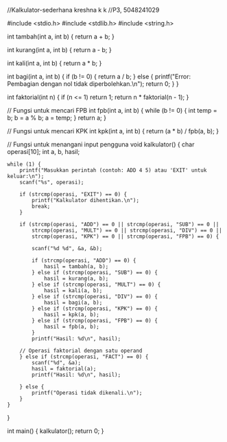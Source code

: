 //Kalkulator-sederhana kreshna k k
//P3, 5048241029

#include <stdio.h>
#include <stdlib.h>
#include <string.h>

int tambah(int a, int b) {
    return a + b;
}

int kurang(int a, int b) {
    return a - b;
}

int kali(int a, int b) {
    return a * b;
}

int bagi(int a, int b) {
    if (b != 0) {
        return a / b;
    } else {
        printf("Error: Pembagian dengan nol tidak diperbolehkan.\n");
        return 0;
    }
}

int faktorial(int n) {
    if (n <= 1) return 1;
    return n * faktorial(n - 1);
}

// Fungsi untuk mencari FPB 
int fpb(int a, int b) {
    while (b != 0) {
        int temp = b;
        b = a % b;
        a = temp;
    }
    return a;
}

// Fungsi untuk mencari KPK 
int kpk(int a, int b) {
    return (a * b) / fpb(a, b);
}

// Fungsi untuk menangani input pengguna
void kalkulator() {
    char operasi[10];
    int a, b, hasil;

    while (1) {
        printf("Masukkan perintah (contoh: ADD 4 5) atau 'EXIT' untuk keluar:\n");
        scanf("%s", operasi);

        if (strcmp(operasi, "EXIT") == 0) {
            printf("Kalkulator dihentikan.\n");
            break;
        }
        
        if (strcmp(operasi, "ADD") == 0 || strcmp(operasi, "SUB") == 0 ||
            strcmp(operasi, "MULT") == 0 || strcmp(operasi, "DIV") == 0 ||
            strcmp(operasi, "KPK") == 0 || strcmp(operasi, "FPB") == 0) {
            
            scanf("%d %d", &a, &b);
            
            if (strcmp(operasi, "ADD") == 0) {
                hasil = tambah(a, b);
            } else if (strcmp(operasi, "SUB") == 0) {
                hasil = kurang(a, b);
            } else if (strcmp(operasi, "MULT") == 0) {
                hasil = kali(a, b);
            } else if (strcmp(operasi, "DIV") == 0) {
                hasil = bagi(a, b);
            } else if (strcmp(operasi, "KPK") == 0) {
                hasil = kpk(a, b);
            } else if (strcmp(operasi, "FPB") == 0) {
                hasil = fpb(a, b);
            }
            printf("Hasil: %d\n", hasil);

        // Operasi faktorial dengan satu operand
        } else if (strcmp(operasi, "FACT") == 0) {
            scanf("%d", &a);
            hasil = faktorial(a);
            printf("Hasil: %d\n", hasil);

        } else {
            printf("Operasi tidak dikenali.\n");
        }
    }
}

int main() {
    kalkulator();
    return 0;
}
